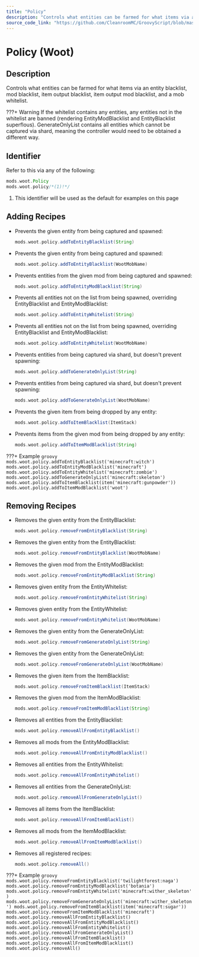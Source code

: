 ```yaml
---
title: "Policy"
description: "Controls what entities can be farmed for what items via an entity blacklist, mod blacklist, item output blacklist, item output mod blacklist, and a mob whitelist."
source_code_link: "https://github.com/CleanroomMC/GroovyScript/blob/master/src/main/java/com/cleanroommc/groovyscript/compat/mods/woot/Policy.java"
---
```


# Policy (Woot)

## Description

Controls what entities can be farmed for what items via an entity blacklist, mod blacklist, item output blacklist, item output mod blacklist, and a mob whitelist.

???+ Warning
    If the whitelist contains any entities, any entities not in the whitelist are banned (rendering EntityModBlacklist and EntityBlacklist superflous). GenerateOnlyList contains all entities which cannot be captured via shard, meaning the controller would need to be obtained a different way.

## Identifier

Refer to this via any of the following:

```groovy hl_lines="2"
mods.woot.Policy
mods.woot.policy/*(1)!*/
```

1. This identifier will be used as the default for examples on this page

## Adding Recipes

- Prevents the given entity from being captured and spawned:

    ```groovy
    mods.woot.policy.addToEntityBlacklist(String)
    ```

- Prevents the given entity from being captured and spawned:

    ```groovy
    mods.woot.policy.addToEntityBlacklist(WootMobName)
    ```

- Prevents entities from the given mod from being captured and spawned:

    ```groovy
    mods.woot.policy.addToEntityModBlacklist(String)
    ```

- Prevents all entities not on the list from being spawned, overriding EntityBlacklist and EntityModBlacklist:

    ```groovy
    mods.woot.policy.addToEntityWhitelist(String)
    ```

- Prevents all entities not on the list from being spawned, overriding EntityBlacklist and EntityModBlacklist:

    ```groovy
    mods.woot.policy.addToEntityWhitelist(WootMobName)
    ```

- Prevents entities from being captured via shard, but doesn't prevent spawning:

    ```groovy
    mods.woot.policy.addToGenerateOnlyList(String)
    ```

- Prevents entities from being captured via shard, but doesn't prevent spawning:

    ```groovy
    mods.woot.policy.addToGenerateOnlyList(WootMobName)
    ```

- Prevents the given item from being dropped by any entity:

    ```groovy
    mods.woot.policy.addToItemBlacklist(ItemStack)
    ```

- Prevents items from the given mod from being dropped by any entity:

    ```groovy
    mods.woot.policy.addToItemModBlacklist(String)
    ```

???+ Example
    ```groovy
    mods.woot.policy.addToEntityBlacklist('minecraft:witch')
    mods.woot.policy.addToEntityModBlacklist('minecraft')
    mods.woot.policy.addToEntityWhitelist('minecraft:zombie')
    mods.woot.policy.addToGenerateOnlyList('minecraft:skeleton')
    mods.woot.policy.addToItemBlacklist(item('minecraft:gunpowder'))
    mods.woot.policy.addToItemModBlacklist('woot')
    ```

## Removing Recipes

- Removes the given entity from the EntityBlacklist:

    ```groovy
    mods.woot.policy.removeFromEntityBlacklist(String)
    ```

- Removes the given entity from the EntityBlacklist:

    ```groovy
    mods.woot.policy.removeFromEntityBlacklist(WootMobName)
    ```

- Removes the given mod from the EntityModBlacklist:

    ```groovy
    mods.woot.policy.removeFromEntityModBlacklist(String)
    ```

- Removes given entity from the EntityWhitelist:

    ```groovy
    mods.woot.policy.removeFromEntityWhitelist(String)
    ```

- Removes given entity from the EntityWhitelist:

    ```groovy
    mods.woot.policy.removeFromEntityWhitelist(WootMobName)
    ```

- Removes the given entity from the GenerateOnlyList:

    ```groovy
    mods.woot.policy.removeFromGenerateOnlyList(String)
    ```

- Removes the given entity from the GenerateOnlyList:

    ```groovy
    mods.woot.policy.removeFromGenerateOnlyList(WootMobName)
    ```

- Removes the given item from the ItemBlacklist:

    ```groovy
    mods.woot.policy.removeFromItemBlacklist(ItemStack)
    ```

- Removes the given mod from the ItemModBlacklist:

    ```groovy
    mods.woot.policy.removeFromItemModBlacklist(String)
    ```

- Removes all entities from the EntityBlacklist:

    ```groovy
    mods.woot.policy.removeAllFromEntityBlacklist()
    ```

- Removes all mods from the EntityModBlacklist:

    ```groovy
    mods.woot.policy.removeAllFromEntityModBlacklist()
    ```

- Removes all entities from the EntityWhitelist:

    ```groovy
    mods.woot.policy.removeAllFromEntityWhitelist()
    ```

- Removes all entities from the GenerateOnlyList:

    ```groovy
    mods.woot.policy.removeAllFromGenerateOnlyList()
    ```

- Removes all items from the ItemBlacklist:

    ```groovy
    mods.woot.policy.removeAllFromItemBlacklist()
    ```

- Removes all mods from the ItemModBlacklist:

    ```groovy
    mods.woot.policy.removeAllFromItemModBlacklist()
    ```

- Removes all registered recipes:

    ```groovy
    mods.woot.policy.removeAll()
    ```

???+ Example
    ```groovy
    mods.woot.policy.removeFromEntityBlacklist('twilightforest:naga')
    mods.woot.policy.removeFromEntityModBlacklist('botania')
    mods.woot.policy.removeFromEntityWhitelist('minecraft:wither_skeleton')
    mods.woot.policy.removeFromGenerateOnlyList('minecraft:wither_skeleton')
    mods.woot.policy.removeFromItemBlacklist(item('minecraft:sugar'))
    mods.woot.policy.removeFromItemModBlacklist('minecraft')
    mods.woot.policy.removeAllFromEntityBlacklist()
    mods.woot.policy.removeAllFromEntityModBlacklist()
    mods.woot.policy.removeAllFromEntityWhitelist()
    mods.woot.policy.removeAllFromGenerateOnlyList()
    mods.woot.policy.removeAllFromItemBlacklist()
    mods.woot.policy.removeAllFromItemModBlacklist()
    mods.woot.policy.removeAll()
    ```
